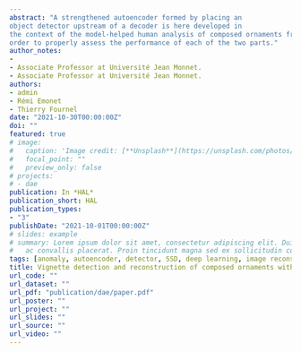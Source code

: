 ```yaml
---
abstract: "A strengthened autoencoder formed by placing an 
object detector upstream of a decoder is here developed in 
the context of the model-helped human analysis of composed ornaments from a dictionary of vignettes. The detection part is in charge to detect regions of interest containing some vignette features, and the decoding part to ensure vignette reconstruction with a relative quality depending on feature match. Images of ornaments without typographical composition are generated in
order to properly assess the performance of each of the two parts."
author_notes:
-
- Associate Professor at Université Jean Monnet.
- Associate Professor at Université Jean Monnet.
authors:
- admin
- Rémi Emonet
- Thierry Fournel
date: "2021-10-30T00:00:00Z"
doi: ""
featured: true
# image:
#   caption: 'Image credit: [**Unsplash**](https://unsplash.com/photos/pLCdAaMFLTE)'
#   focal_point: ""
#   preview_only: false
# projects:
# - dae
publication: In *HAL*
publication_short: HAL
publication_types:
- "3"
publishDate: "2021-10-01T00:00:00Z"
# slides: example
# summary: Lorem ipsum dolor sit amet, consectetur adipiscing elit. Duis posuere tellus
#   ac convallis placerat. Proin tincidunt magna sed ex sollicitudin condimentum.
tags: [anomaly, autoencoder, detector, SSD, deep learning, image reconstruction]
title: Vignette detection and reconstruction of composed ornaments with a strengthened autoencoder
url_code: ""
url_dataset: ""
url_pdf: "publication/dae/paper.pdf"
url_poster: ""
url_project: ""
url_slides: ""
url_source: ""
url_video: ""
---
```



